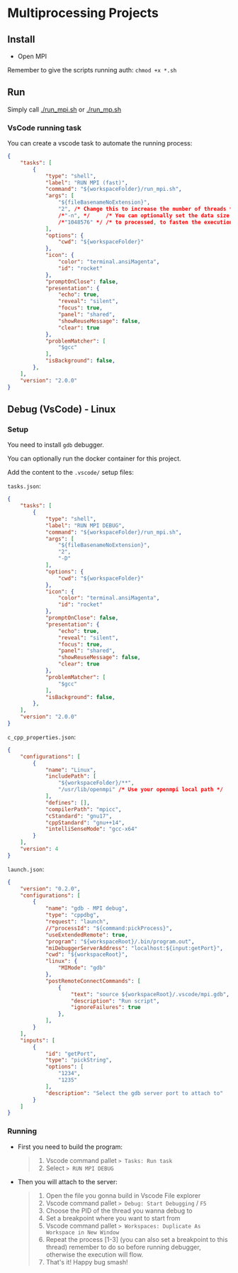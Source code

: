 # Multiprocessing Projects

## Install

* Open MPI

Remember to give the scripts running auth:
`chmod +x *.sh`

## Run

Simply call [./run_mpi.sh](./run_mpi.sh) or [./run_mp.sh](./run_mp.sh)

### VsCode running task

You can create a vscode task to automate the running process:

```json
{
    "tasks": [
        {
            "type": "shell",
            "label": "RUN MPI (fast)",
            "command": "${workspaceFolder}/run_mpi.sh",
            "args": [
                "${fileBasenameNoExtension}",
                "2", /* Change this to increase the number of threads */
                /*"-n", */     /* You can optionally set the data size */
                /*"1048576" */ /* to processed, to fasten the execution */
            ],
            "options": {
                "cwd": "${workspaceFolder}"
            },
            "icon": {
                "color": "terminal.ansiMagenta",
                "id": "rocket"
            },
            "promptOnClose": false,
            "presentation": {
                "echo": true,
                "reveal": "silent",
                "focus": true,
                "panel": "shared",
                "showReuseMessage": false,
                "clear": true
            },
            "problemMatcher": [
                "$gcc"
            ],
            "isBackground": false,
        },
    ],
    "version": "2.0.0"
}
```

## Debug (VsCode) - Linux

### Setup

You need to install `gdb` debugger.

You can optionally run the docker container for this project.

Add the content to the `.vscode/` setup files:

`tasks.json`:
```json
{
    "tasks": [
        {
            "type": "shell",
            "label": "RUN MPI DEBUG",
            "command": "${workspaceFolder}/run_mpi.sh",
            "args": [
                "${fileBasenameNoExtension}",
                "2",
                "-D"
            ],
            "options": {
                "cwd": "${workspaceFolder}"
            },
            "icon": {
                "color": "terminal.ansiMagenta",
                "id": "rocket"
            },
            "promptOnClose": false,
            "presentation": {
                "echo": true,
                "reveal": "silent",
                "focus": true,
                "panel": "shared",
                "showReuseMessage": false,
                "clear": true
            },
            "problemMatcher": [
                "$gcc"
            ],
            "isBackground": false,
        },
    ],
    "version": "2.0.0"
}

```

`c_cpp_properties.json`:
```json
{
    "configurations": [
        {
            "name": "Linux",
            "includePath": [
                "${workspaceFolder}/**",
                "/usr/lib/openmpi" /* Use your openmpi local path */
            ],
            "defines": [],
            "compilerPath": "mpicc",
            "cStandard": "gnu17",
            "cppStandard": "gnu++14",
            "intelliSenseMode": "gcc-x64"
        }
    ],
    "version": 4
}
```

`launch.json`:
```json
{
    "version": "0.2.0",
    "configurations": [
        {
            "name": "gdb - MPI debug",
            "type": "cppdbg",
            "request": "launch",
            //"processId": "${command:pickProcess}",
            "useExtendedRemote": true,
            "program": "${workspaceRoot}/.bin/program.out",
            "miDebuggerServerAddress": "localhost:${input:getPort}",
            "cwd": "${workspaceRoot}",
            "linux": {
                "MIMode": "gdb"
            },
            "postRemoteConnectCommands": [
                {
                    "text": "source ${workspaceRoot}/.vscode/mpi.gdb",
                    "description": "Run script",
                    "ignoreFailures": true
                },
            ],
        }
    ],
    "inputs": [
        {
            "id": "getPort",
            "type": "pickString",
            "options": [
                "1234",
                "1235"
            ],
            "description": "Select the gdb server port to attach to"
        }
    ]
}


```

### Running

* First you need to build the program:
    > 1. Vscode command pallet `> Tasks: Run task`
    > 2. Select `> RUN MPI DEBUG`
* Then you will attach to the server:
    > 1. Open the file you gonna build in Vscode File explorer
    > 2. Vscode command pallet `> Debug: Start Debugging` / `F5`
    > 3. Choose the PID of the thread you wanna debug to
    > 4. Set a breakpoint where you want to start from
    > 5. Vscode command pallet `> Workspaces: Duplicate As Workspace in New Window`
    > 6. Repeat the process [1-3] (you can also set a breakpoint to this thread)
    > remember to do so before running debugger, otherwise the execution will flow.
    > 7. That's it! Happy bug smash!
